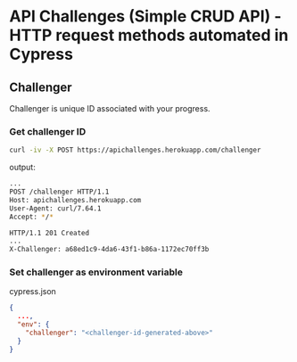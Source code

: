 # API Challenges (Simple CRUD API) - HTTP request methods automated in Cypress

## Challenger

Challenger is unique ID associated with your progress.

### Get challenger ID

```bash
curl -iv -X POST https://apichallenges.herokuapp.com/challenger
```

output:

```bash
...
POST /challenger HTTP/1.1
Host: apichallenges.herokuapp.com
User-Agent: curl/7.64.1
Accept: */*

HTTP/1.1 201 Created
...
X-Challenger: a68ed1c9-4da6-43f1-b86a-1172ec70ff3b
```

### Set challenger as environment variable

cypress.json

```json
{
  ...,
  "env": {
    "challenger": "<challenger-id-generated-above>"
  }
}
```




